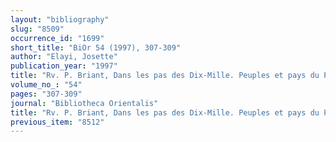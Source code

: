 ```yaml
---
layout: "bibliography"
slug: "8509"
occurrence_id: "1699"
short_title: "BiOr 54 (1997), 307-309"
author: "Elayi, Josette"
publication_year: "1997"
title: "Rv. P. Briant, Dans les pas des Dix-Mille. Peuples et pays du Proche-Orient vus par un Grec (1995)"
volume_no_: "54"
pages: "307-309"
journal: "Bibliotheca Orientalis"
title: "Rv. P. Briant, Dans les pas des Dix-Mille. Peuples et pays du Proche-Orient vus par un Grec (1995)"
previous_item: "8512"
---
```

